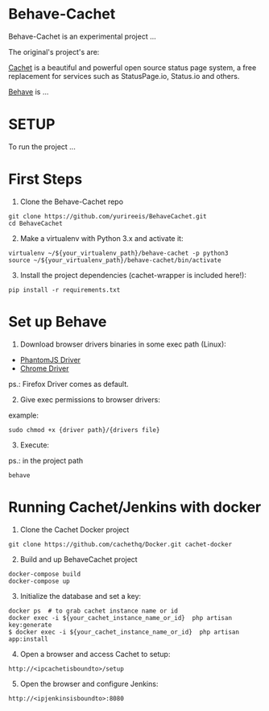 # Behave-Cachet

Behave-Cachet is an experimental project ...

The original's project's are:

[Cachet](https://github.com/cachethq/Cachet) is a beautiful and powerful open source status page system, a free replacement for services such as StatusPage.io, Status.io and others.

[Behave](https://github.com/behave/Behave) is ...


# SETUP

To run the project ...

# First Steps

1.  Clone the Behave-Cachet repo

  ```shell
  git clone https://github.com/yurireeis/BehaveCachet.git
  cd BehaveCachet
  ```

2. Make a virtualenv with Python 3.x and activate it:

  ```shell
  virtualenv ~/${your_virtualenv_path}/behave-cachet -p python3
  source ~/${your_virtualenv_path}/behave-cachet/bin/activate
  ```

3. Install the project dependencies (cachet-wrapper is included here!):

  ```shell
  pip install -r requirements.txt
  ```

# Set up Behave

1. Download browser drivers binaries in some exec path (Linux):

- [PhantomJS Driver](http://phantomjs.org/download.html)
- [Chrome Driver](https://sites.google.com/a/chromium.org/chromedriver/downloads)

ps.: Firefox Driver comes as default.

2. Give exec permissions to browser drivers:

example:

```shell
sudo chmod +x {driver path}/{drivers file}
```

3. Execute:

ps.: in the project path

```shell
behave
```

# Running Cachet/Jenkins with docker


1. Clone the Cachet Docker project

  ```shell
  git clone https://github.com/cachethq/Docker.git cachet-docker
  ```

2. Build and up BehaveCachet project

  ```shell
  docker-compose build
  docker-compose up
  ```

3. Initialize the database and set a key:

  ```shell
  docker ps  # to grab cachet instance name or id
  docker exec -i ${your_cachet_instance_name_or_id}  php artisan key:generate
$ docker exec -i ${your_cachet_instance_name_or_id}  php artisan app:install
  ```

4. Open a browser and access Cachet to setup:

  ```browser
  http://<ipcachetisboundto>/setup
  ```

5. Open the browser and configure Jenkins:
  ```browser
  http://<ipjenkinsisboundto>:8080
  ```
